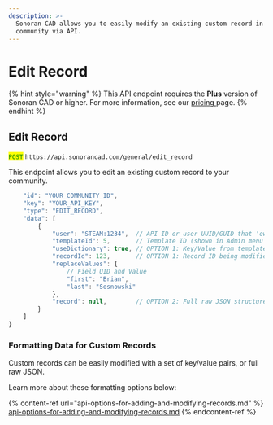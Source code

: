```yaml
---
description: >-
  Sonoran CAD allows you to easily modify an existing custom record in your
  community via API.
---
```


# Edit Record

{% hint style="warning" %}
This API endpoint requires the **Plus** version of Sonoran CAD or higher. For more information, see our [pricing ](../../../../../pricing/faq/)page.
{% endhint %}

## Edit Record

<mark style="color:green;">`POST`</mark> `https://api.sonorancad.com/general/edit_record`

This endpoint allows you to edit an existing custom record to your community.

```javascript
    "id": "YOUR_COMMUNITY_ID",
    "key": "YOUR_API_KEY",
    "type": "EDIT_RECORD",
    "data": [
        {
            "user": "STEAM:1234",  // API ID or user UUID/GUID that 'owns' this record
            "templateId": 5,       // Template ID (shown in Admin menu next to name) or on the record's `recordTypeId` field
            "useDictionary": true, // OPTION 1: Key/Value from template
            "recordId": 123,       // OPTION 1: Record ID being modified
            "replaceValues": {
                // Field UID and Value
                "first": "Brian",
                "last": "Sosnowski"
            },
            "record": null,        // OPTION 2: Full raw JSON structure
        }
    ]
}
```

### Formatting Data for Custom Records

Custom records can be easily modified with a set of key/value pairs, or full raw JSON.

Learn more about these formatting options below:

{% content-ref url="api-options-for-adding-and-modifying-records.md" %}
[api-options-for-adding-and-modifying-records.md](api-options-for-adding-and-modifying-records.md)
{% endcontent-ref %}
